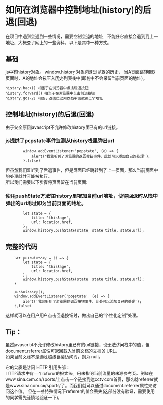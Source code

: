# 如何在浏览器中控制地址(history)的后退(回退)
在项目中遇到会遇到一些情况，需要控制会退的地址，不能任它直接会退到到上一地址。大概查了网上的一些资料，以下是其中一种方式。

## 基础
js中有history对象。
window.history 对象包含浏览器的历史。
当A页面跳转至B页面时，A的地址会被压入历史列表栈中(即栈中不会保留当前页面的地址)。

	history.back() 相当于在浏览器中点击后退按钮
	history.forward() 相当于在浏览器中点击前进按钮
	history.go(-2) 相当于返回历史列表栈中倒数第二个地址


## 控制地址(history)的后退(回退)
由于安全原因javascript不允许修改history里已有的url链接。

### js提供了popstate事件监测从history栈里弹出url
	        window.addEventListener('popstate', (e) => {
	            alert('我监听到了浏览器的返回按钮事件，此处可以添加自己的处理');
	        },false)

但虽然我们监听到了后退事件，但是页面已经跳转到了上一页面，那么当前页面中的处理就并不能被执行。  
所以我们需要以下步骤将页面留在当前页面:

### 使用pushState方法往history里增加当前url地址，使得回退时从栈中弹出的url地址即为当前页面的地址。
            let state = {
                title: 'thisPage',
                url: location.href,
            };
            window.history.pushState(state, state.title, state.url);

## 完整的代码	
        let pushHistory = () => {
            let state = {
                title: 'thisPage',
                url: location.href,
            };
            window.history.pushState(state, state.title, state.url);
        }
        
        pushHistory();
        window.addEventListener('popstate', (e) => {
            alert('我监听到了浏览器的返回按钮事件，此处可以添加自己的处理');
        },false)

这样就可以在用户用户点击回退按钮时，做出自己的“个性化定制”处理。

## Tip：
虽然javascript不允许修改history里已有的url链接，也无法访问栈中的值，但document.referrer属性可返回载入当前文档的文档的 URL。  
如果当前文档不是通过超级链接访问的，则为 null。  

它的实质是访问 HTTP 引用头部：   
	HTTP请求中有一个referer的报文头，用来指明当前流量的来源参考页。例如在www.sina.com.cn/sports/上点击一个链接到达cctv.com首页，那么就referrer就是www.sina.com.cn/sports/了。而我们就可以通过document.referrer属性来访问这个值。
	但在一些特殊情况下referrer的值会丢失(这部分没有验证，需要使用的同学需先谨慎地验证一下)。

